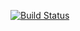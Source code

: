 [![Build Status](https://dev.azure.com/gowdagirish222gg/Gslabdevopsproject/_apis/build/status/gslabCIpipeline/gslabazuredevopsapplatest?branchName=master)](https://dev.azure.com/gowdagirish222gg/Gslabdevopsproject/_build/latest?definitionId=16&branchName=master)
